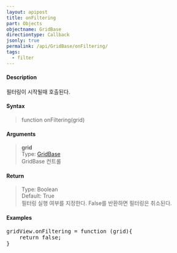 ```yaml
---
layout: apipost
title: onFiltering
part: Objects
objectname: GridBase
directiontype: Callback
jsonly: true
permalink: /api/GridBase/onFiltering/
tags:
  - filter
---
```



#### Description

 필터링이 시작될때 호출된다.  

#### Syntax

> function onFiltering(grid)  

#### Arguments  

> **grid**  
> Type: [GridBase](/api/GridBase/)  
> GridBase 컨트롤  

#### Return  

> Type: Boolean   
> Default: True  
> 필터링 실행 여부를 지정한다.  False를 반환하면 필터링은 취소된다.  

#### Examples 

<pre class="prettyprint">
gridView.onFiltering = function (grid){
    return false;
}
</pre>


